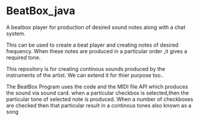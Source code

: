 # BeatBox_java
A beatbox player for production of desired sound notes along with a chat system.

This can be used to create a beat player and creating notes of desired frequency. When these notes are produced in a particular order ,it gives a required tone.

This repository is for creating continous sounds produced by the instruments of the artist. We can extend it for thier purpose too..

The BeatBox Program uses the code and the MIDI file API which produces the sound via sound card. when a particular checkbox is selected,then the particular tone of selected note is produced. When a number of checkboxes are checked then that particular result in a continous tones also known as a song
